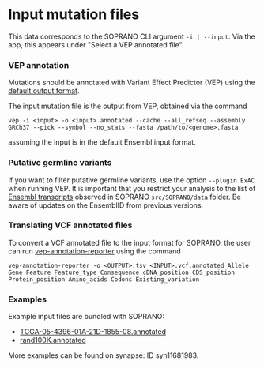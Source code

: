 # Input mutation files

This data corresponds to the SOPRANO CLI argument `-i | --input`. Via the
app, this appears under "Select a VEP annotated file".

### VEP annotation

Mutations should be annotated with Variant Effect Predictor (VEP) using the 
[default output format](https://www.ensembl.org/info/docs/tools/vep/vep_formats.html).

The input mutation file is the output from VEP, obtained via the 
command 
```shell
vep -i <input> -o <input>.annotated --cache --all_refseq --assembly GRCh37 --pick --symbol --no_stats --fasta /path/to/<genome>.fasta
```
assuming the input is in the default Ensembl input format.


### Putative germline variants

If you want to filter putative germline variants, use the option `--plugin ExAC`
when running VEP. It is important that you restrict your analysis to the list
of [Ensembl transcripts](../src/SOPRANO/data/ensemble_transcriptID.fasta) 
observed in SOPRANO `src/SOPRANO/data` folder. Be aware of updates on the 
EnsemblID from previous versions.


### Translating VCF annotated files

To convert a VCF annotated file to the input format for SOPRANO, the user can
run [vep-annotation-reporter](https://vatools.readthedocs.io/en/latest/vep_annotation_reporter.html)
using the command

```{bash}
vep-annotation-reporter -o <OUTPUT>.tsv <INPUT>.vcf.annotated Allele Gene Feature Feature_type Consequence cDNA_position CDS_position Protein_position Amino_acids Codons Existing_variation 
```


### Examples
Example input files are bundled with SOPRANO:

- [TCGA-05-4396-01A-21D-1855-08.annotated](../src/SOPRANO/examples/TCGA-05-4396-01A-21D-1855-08.annotated)
- [rand100K.annotated](../src/SOPRANO/examples/rand100K.annotated)

More examples can be found on synapse: ID syn11681983.